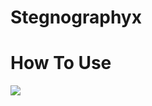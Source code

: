 # Stegnographyx
# How To Use
<a href="https://asciinema.org/a/lExjODyM9hhZtXGuGiBxihRcz" target="_blank"><img src="https://asciinema.org/a/lExjODyM9hhZtXGuGiBxihRcz.svg" /></a>
